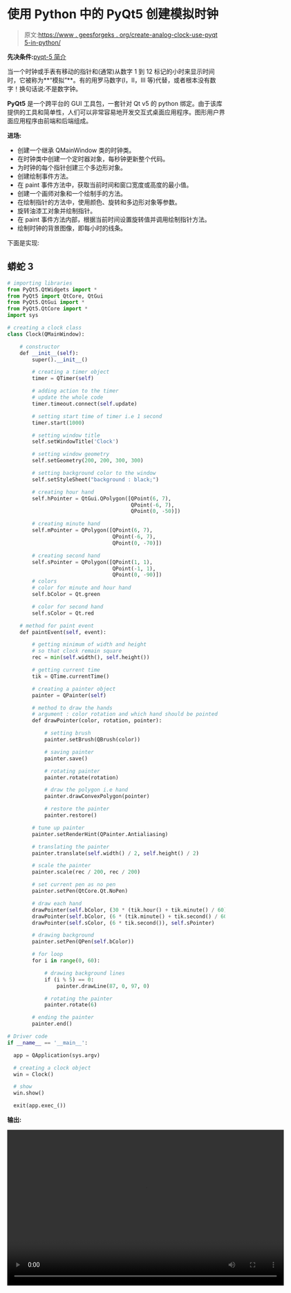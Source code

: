 # 使用 Python 中的 PyQt5 创建模拟时钟

> 原文:[https://www . geesforgeks . org/create-analog-clock-use-pyqt 5-in-python/](https://www.geeksforgeeks.org/create-analog-clock-using-pyqt5-in-python/)

**先决条件:**[pyqt-5 简介](https://www.geeksforgeeks.org/python-introduction-to-pyqt5/)

当一个时钟或手表有移动的指针和(通常)从数字 1 到 12 标记的小时来显示时间时，它被称为**“模拟”**。有的用罗马数字(I，II，III 等)代替，或者根本没有数字！换句话说:不是数字钟。

**PyQt5** 是一个跨平台的 GUI 工具包，一套针对 Qt v5 的 python 绑定。由于该库提供的工具和简单性，人们可以非常容易地开发交互式桌面应用程序。图形用户界面应用程序由前端和后端组成。

**进场:**

*   创建一个继承 QMainWindow 类的时钟类。
*   在时钟类中创建一个定时器对象，每秒钟更新整个代码。
*   为时钟的每个指针创建三个多边形对象。
*   创建绘制事件方法。
*   在 paint 事件方法中，获取当前时间和窗口宽度或高度的最小值。
*   创建一个画师对象和一个绘制手的方法。
*   在绘制指针的方法中，使用颜色、旋转和多边形对象等参数。
*   旋转油漆工对象并绘制指针。
*   在 paint 事件方法内部，根据当前时间设置旋转值并调用绘制指针方法。
*   绘制时钟的背景图像，即每小时的线条。

下面是实现:

## 蟒蛇 3

```py
# importing libraries
from PyQt5.QtWidgets import *
from PyQt5 import QtCore, QtGui
from PyQt5.QtGui import *
from PyQt5.QtCore import *
import sys

# creating a clock class
class Clock(QMainWindow):

    # constructor
    def __init__(self):
        super().__init__()

        # creating a timer object
        timer = QTimer(self)

        # adding action to the timer
        # update the whole code
        timer.timeout.connect(self.update)

        # setting start time of timer i.e 1 second
        timer.start(1000)

        # setting window title
        self.setWindowTitle('Clock')

        # setting window geometry
        self.setGeometry(200, 200, 300, 300)

        # setting background color to the window
        self.setStyleSheet("background : black;")

        # creating hour hand
        self.hPointer = QtGui.QPolygon([QPoint(6, 7),
                                        QPoint(-6, 7),
                                        QPoint(0, -50)])

        # creating minute hand
        self.mPointer = QPolygon([QPoint(6, 7),
                                  QPoint(-6, 7),
                                  QPoint(0, -70)])

        # creating second hand
        self.sPointer = QPolygon([QPoint(1, 1),
                                  QPoint(-1, 1),
                                  QPoint(0, -90)])
        # colors
        # color for minute and hour hand
        self.bColor = Qt.green

        # color for second hand
        self.sColor = Qt.red

    # method for paint event
    def paintEvent(self, event):

        # getting minimum of width and height
        # so that clock remain square
        rec = min(self.width(), self.height())

        # getting current time
        tik = QTime.currentTime()

        # creating a painter object
        painter = QPainter(self)

        # method to draw the hands
        # argument : color rotation and which hand should be pointed
        def drawPointer(color, rotation, pointer):

            # setting brush
            painter.setBrush(QBrush(color))

            # saving painter
            painter.save()

            # rotating painter
            painter.rotate(rotation)

            # draw the polygon i.e hand
            painter.drawConvexPolygon(pointer)

            # restore the painter
            painter.restore()

        # tune up painter
        painter.setRenderHint(QPainter.Antialiasing)

        # translating the painter
        painter.translate(self.width() / 2, self.height() / 2)

        # scale the painter
        painter.scale(rec / 200, rec / 200)

        # set current pen as no pen
        painter.setPen(QtCore.Qt.NoPen)

        # draw each hand
        drawPointer(self.bColor, (30 * (tik.hour() + tik.minute() / 60)), self.hPointer)
        drawPointer(self.bColor, (6 * (tik.minute() + tik.second() / 60)), self.mPointer)
        drawPointer(self.sColor, (6 * tik.second()), self.sPointer)

        # drawing background
        painter.setPen(QPen(self.bColor))

        # for loop
        for i in range(0, 60):

            # drawing background lines
            if (i % 5) == 0:
                painter.drawLine(87, 0, 97, 0)

            # rotating the painter
            painter.rotate(6)

        # ending the painter
        painter.end()

# Driver code
if __name__ == '__main__':

  app = QApplication(sys.argv)

  # creating a clock object
  win = Clock()

  # show
  win.show()

  exit(app.exec_())
```

**输出:**

<video class="wp-video-shortcode" id="video-436714-1" width="640" height="360" preload="metadata" controls=""><source type="video/mp4" src="https://media.geeksforgeeks.org/wp-content/uploads/20200622020605/Clock-2020-06-22-02-05-43.mp4?_=1">[https://media.geeksforgeeks.org/wp-content/uploads/20200622020605/Clock-2020-06-22-02-05-43.mp4](https://media.geeksforgeeks.org/wp-content/uploads/20200622020605/Clock-2020-06-22-02-05-43.mp4)</video>
